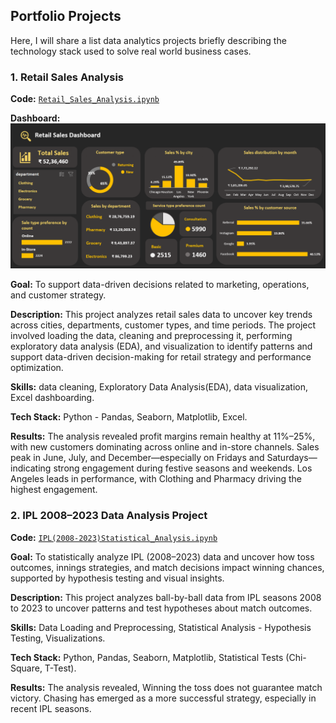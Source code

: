 ## Portfolio Projects
Here, I will share a list data analytics projects briefly describing the technology stack used to solve real world business cases.

### 1. Retail Sales Analysis
**Code:** [`Retail_Sales_Analysis.ipynb`](https://github.com/Sivadharsini298/Portfolio/blob/main/Retail_Sales_Analysis.ipynb)

**Dashboard:** ![Retail](https://github.com/Sivadharsini298/Portfolio/blob/main/Visuals/Retail%20Sales%20Dashboard.png)

**Goal:** To support data-driven decisions related to marketing, operations, and customer strategy.

**Description:** This project analyzes retail sales data to uncover key trends across cities, departments, customer types, and time periods. The project involved loading the data, cleaning and preprocessing it, performing exploratory data analysis (EDA), and visualization to identify patterns and support data-driven decision-making for retail strategy and performance optimization.

**Skills:** data cleaning, Exploratory Data Analysis(EDA), data visualization, Excel dashboarding.

**Tech Stack:** Python - Pandas, Seaborn, Matplotlib, Excel.

**Results:** The analysis revealed profit margins remain healthy at 11%–25%, with new customers dominating across online and in-store channels. Sales peak in June, July, and December—especially on Fridays and Saturdays—indicating strong engagement during festive seasons and weekends. Los Angeles leads in performance, with Clothing and Pharmacy driving the highest engagement.

### 2. IPL 2008–2023 Data Analysis Project
**Code:** [`IPL(2008-2023)Statistical_Analysis.ipynb`](https://github.com/Sivadharsini298/Portfolio/blob/main/IPL(2008-2023)Statistical_Analysis.ipynb)

**Goal:** To statistically analyze IPL (2008–2023) data and uncover how toss outcomes, innings strategies, and match decisions impact winning chances, supported by hypothesis testing and visual insights.

**Description:** This project analyzes ball-by-ball data from IPL seasons 2008 to 2023 to uncover patterns and test hypotheses about match outcomes.

**Skills:** Data Loading and Preprocessing, Statistical Analysis - Hypothesis Testing, Visualizations.

**Tech Stack:** Python, Pandas, Seaborn, Matplotlib, Statistical Tests (Chi-Square, T-Test).

**Results:** The analysis revealed, Winning the toss does not guarantee match victory. Chasing has emerged as a more successful strategy, especially in recent IPL seasons.

